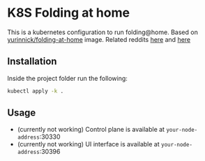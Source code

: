 # K8S Folding at home

This is a kubernetes configuration to run folding@home.
Based on [yurinnick/folding-at-home](yurinnick/folding-at-home) image.
Related reddits [here](https://www.reddit.com/r/Folding/comments/fdtrxy/yet_another_docker_image/) and [here](https://www.reddit.com/r/homelab/comments/fdtwhv/foldinghome_with_docker/)

## Installation

Inside the project folder run the following:

```bash
kubectl apply -k .
```

## Usage

* (currently not working) Control plane is available at `your-node-address`:30330
* (currently not working) UI interface is available at `your-node-address`:30396